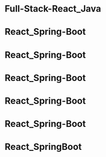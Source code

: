 # Full-Stack-React_Java
# React_Spring-Boot
# React_Spring-Boot
# React_Spring-Boot
# React_Spring-Boot
# React_Spring-Boot
# React_SpringBoot
